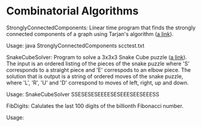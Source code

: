 # Combinatorial Algorithms

StronglyConnectedComponents: Linear time program that finds the strongly connected components of a graph using Tarjan's algorithm ([a link](https://en.wikipedia.org/wiki/Tarjan%27s_strongly_connected_components_algorithm)).

Usage: java StronglyConnectedComponents scctest.txt

SnakeCubeSolver: Program to solve a 3x3x3 Snake Cube puzzle ([a link](https://en.wikipedia.org/wiki/Snake_cube)). The input is an ordered listing of the pieces of the snake puzzle where 'S' corresponds to a straight piece and 'E' correspods to an elbow piece. The solution that is output is a string of ordered moves of the snake puzzle, where 'L', 'R', 'U' and 'D' correspond to moves of left, right, up and down.

Usage: SnakeCubeSolver SSESESESEEEESESEEESEESEEESS

FibDigits: Calulates the last 100 digits of the billionth Fibonacci number.

Usage: 
